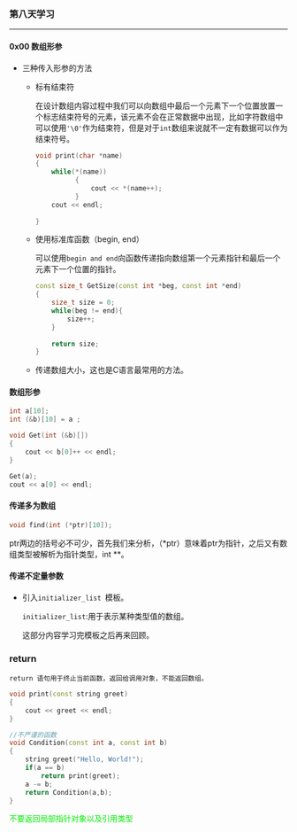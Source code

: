 ### 第八天学习

---

#### 0x00 数组形参

- 三种传入形参的方法

  - 标有结束符

    在设计数组内容过程中我们可以向数组中最后一个元素下一个位置放置一个标志结束符号的元素，该元素不会在正常数据中出现，比如字符数组中可以使用`'\0'`作为结束符，但是对于`int`数组来说就不一定有数据可以作为结束符号。

    ```c++
    void print(char *name)
    {
        while(*(name))
              {
                  cout << *(name++);
              }
        cout << endl;
        
    }
    ```

  - 使用标准库函数（begin, end）

    可以使用`begin and end`向函数传递指向数组第一个元素指针和最后一个元素下一个位置的指针。

    ```c++
    const size_t GetSize(const int *beg, const int *end)
    {
        size_t size = 0;
        while(beg != end){
            size++;
        }
        
        return size;
    }
    ```

  - 传递数组大小，这也是C语言最常用的方法。

#### 数组形参

```c++
int a[10];
int (&b)[10] = a ;

void Get(int (&b)[])
{
    cout << b[0]++ << endl;
}

Get(a);
cout << a[0] << endl;
```

#### 传递多为数组

```c++
void find(int (*ptr)[10]);
```

​	ptr两边的括号必不可少，首先我们来分析，（*ptr）意味着ptr为指针，之后又有数组类型被解析为指针类型，int **。

#### 传递不定量参数

- 引入`initializer_list `模板。

  `initializer_list`:用于表示某种类型值的数组。

  这部分内容学习完模板之后再来回顾。

### return

`return 语句用于终止当前函数，返回给调用对象，不能返回数组。`

```C++
void print(const string greet)
{
    cout << greet << endl;
}

//不严谨的函数
void Condition(const int a, const int b)
{
    string greet("Hello, World!");
    if(a == b)
        return print(greet);
    a -= b;
    return Condition(a,b); 
}

```

<font color = “red”>不要返回局部指针对象以及引用类型</font>

